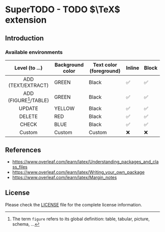 # SuperTODO - TODO $\TeX$ extension


## Introduction


### Available environments

| Level (to ...)  | Background color | Text color (foreground) | Inline | Block |
|:------:|------------------|-------------------------|--------|-------|
|  ADD (TEXT/EXTRACT)      |  GREEN                |     Black                    |  ✅      |  ✅     |
|  ADD (FIGURE[^1]/TABLE)      |  GREEN                |     Black                    |  ✅      |  ✅     |
|  UPDATE      |    YELLOW              |      Black                |  ✅      |  ✅     |
|  DELETE      |       RED           |     Black                    | ✅       |  ✅     |
|  CHECK      |       BLUE           |    Black                     |  ✅      |  ✅     |
|  Custom      |       Custom           |    Custom                     |  ❌      |  ❌     |


## References

- https://www.overleaf.com/learn/latex/Understanding_packages_and_class_files
- https://www.overleaf.com/learn/latex/Writing_your_own_package
- https://www.overleaf.com/learn/latex/Margin_notes

## License


Please check the [LICENSE](LICENSE.md) file for the complete license information.

[^1]: The term `figure` refers to its global definition: table, tabular, picture, schema, ...